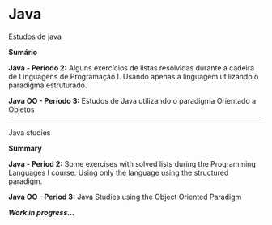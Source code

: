 # Java
Estudos de java 

**Sumário**
 
**Java - Período 2:** Alguns exercícios de listas resolvidas durante a cadeira de Linguagens de Programação I.
Usando apenas a linguagem utilizando o paradigma estruturado.

**Java OO - Período 3:** Estudos de Java utilizando o paradigma Orientado a Objetos

---

Java studies

**Summary**

**Java - Period 2:** Some exercises with solved lists during the Programming Languages I course.
Using only the language using the structured paradigm.

**Java OO - Period 3:** Java Studies using the Object Oriented Paradigm


__*Work in progress...*__